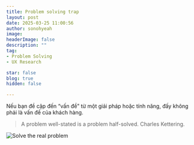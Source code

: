 ```yaml
---
title: Problem solving trap
layout: post
date: 2025-03-25 11:00:56
author: sonohyeah
image: 
headerImage: false
description: ""
tag:
- Problem Solving
- UX Research

star: false
blog: true
hidden: false

---
```


Nếu bạn đề cập đến “vấn đề" từ một giải pháp hoặc tính năng, đấy không phải là vấn đề của khách hàng.

> A problem well-stated is a problem half-solved. Charles Kettering.

![Solve the real problem](/micro/problem-solving.png)